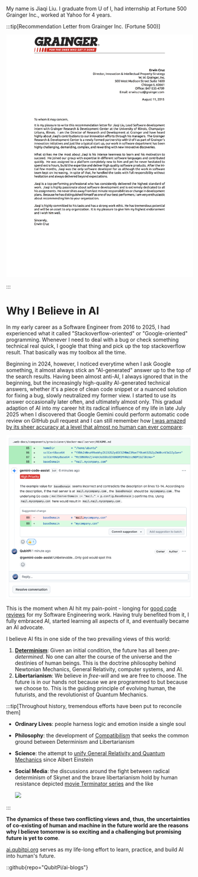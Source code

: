 My name is Jiaqi Liu. I graduate from U of I, had internship at Fortune 500 Grainger Inc., worked at Yahoo for 4 years.

:::tip[Recommendation Letter from Grainger Inc. (Fortune 500)]

![](./recommendation.png)

:::

Why I Believe in AI
===================


In my early career as a Software Engineer from 2016 to 2025, I had experienced what it called "Stackoverflow-oriented"
or "Google-oriented" programming. Whenever I need to deal with a bug or check something technical real quick, I google
that thing and pick up the top stackoverflow result. That basically was my toolbox all the time.

Beginning in 2024, however, I noticed everytime when I ask Google something, it almost always stick an "AI-generated"
answer up to the top of the search results. Having been almost anti-AI, I always ignored that in the beginning, but the
increasingly high-quality AI-generated technical answers, whether it's a piece of clean code snippet or a nuanced
solution for fixing a bug, slowly neutralized my former view. I started to use its answer occasionally later often, and
ultimately almost only. This gradual adaption of AI into my career hit its radical influence of my life in late July
2025 when I discovered that Google Gemini could perform automatic code review on GitHub pull request and I can still
remember how
[I was amazed by its sheer accuracy at a level that almost no human can ever compare](https://github.com/QubitPi/packer-plugin-qubitpi/pull/64):

![](./gemini-code-review.png)

This is the moment when AI hit my pain-point - longing for
[good code reviews](https://ai.qubitpi.org/posts/software-is-about-making-it-right/) for my Software Engineering work.
Having truly benefited from it, I fully embraced AI, started learning all aspects of it, and eventually became an AI
advocate.

I believe AI fits in one side of the two prevailing views of this world:

1. [__Determinism__](https://ai.qubitpi.org/posts/determinism/): Given an initial condition, the future has all been
   _pre-determined_. No one can alter the course of the universe and the destinies of human beings. This is the doctrine
   philosophy behind Newtonian Mechanics, General Relativity, computer systems, and AI.
2. __Libertarianism__: We believe in _free-will_ and we are free to choose. The future is in our hands not because we
   are programmed to but because we choose to. This is the guiding principle of evolving human, the futurists, and the
   revolutionist of Quantum Mechanics.

:::tip[Throughout history, tremendous efforts have been put to reconcile them]

- __Ordinary Lives__: people harness logic and emotion inside a single soul
- __Philosophy__: the development of [Compatibilism](https://youtu.be/KETTtiprINU) that seeks the common ground between Determinism and
  Libertarianism
- __Science__: the attempt to [unify General Relativity and Quantum Mechanics](https://en.wikipedia.org/wiki/Unified_field_theory) since Albert Einstein
- __Social Media__: the discussions around the fight between radical determinism of Skynet and the brave libertarianism hold by human
  resistance depicted [movie Terminator series](https://en.wikipedia.org/wiki/Terminator_(franchise)) and the like

  ![](./terminator-matrix.png)

:::

__The dynamics of these two conflicting views and, thus, the uncertainties of co-existing of human and machine in the
future world are the reasons why I believe tomorrow is so exciting and a challenging but promising future is yet to
come__.

[ai.qubitpi.org](https://ai.qubitpi.org/) serves as my life-long effort to learn, practice, and build AI into human's
future.

::github{repo="QubitPi/ai-blogs"}
